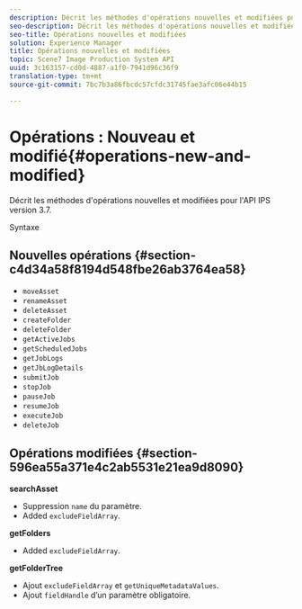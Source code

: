 ```yaml
---
description: Décrit les méthodes d'opérations nouvelles et modifiées pour l'API IPS version 3.7.
seo-description: Décrit les méthodes d'opérations nouvelles et modifiées pour l'API IPS version 3.7.
seo-title: Opérations nouvelles et modifiées
solution: Experience Manager
title: Opérations nouvelles et modifiées
topic: Scene7 Image Production System API
uuid: 3c163157-cd0d-4887-a1f0-7941d96c36f9
translation-type: tm+mt
source-git-commit: 7bc7b3a86fbcdc57cfdc31745fae3afc06e44b15

---
```



# Opérations : Nouveau et modifié{#operations-new-and-modified}

Décrit les méthodes d&#39;opérations nouvelles et modifiées pour l&#39;API IPS version 3.7.

Syntaxe

## Nouvelles opérations {#section-c4d34a58f8194d548fbe26ab3764ea58}

* `moveAsset`
* `renameAsset`
* `deleteAsset`
* `createFolder`
* `deleteFolder`
* `getActiveJobs`
* `getScheduledJobs`
* `getJobLogs`
* `getJbLogDetails`
* `submitJob`
* `stopJob`
* `pauseJob`
* `resumeJob`
* `executeJob`
* `deleteJob`

## Opérations modifiées {#section-596ea55a371e4c2ab5531e21ea9d8090}

**searchAsset**

* Suppression `name` du paramètre.
* Added `excludeFieldArray`.

**getFolders**

* Added `excludeFieldArray`.

**getFolderTree**

* Ajout `excludeFieldArray` et `getUniqueMetadataValues`.
* Ajout `fieldHandle` d’un paramètre obligatoire.

